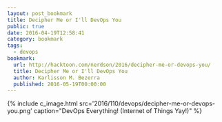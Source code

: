 ```yaml
---
layout: post_bookmark
title: Decipher Me or I'll DevOps You
public: true
date: 2016-04-19T12:58:41
category: bookmark
tags:
  - devops
bookmark:
  url: http://hacktoon.com/nerdson/2016/decipher-me-or-devops-you/
  title: Decipher Me or I'll DevOps You
  author: Karlisson M. Bezerra
  published: 2016-05-19T00:00:00
---
```


{% include c_image.html src='2016/110/devops/decipher-me-or-devops-you.png' caption="DevOps Everything! (Internet of Things Yay!)" %}
